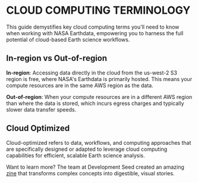 # CLOUD COMPUTING TERMINOLOGY 

This guide demystifies key cloud computing terms you'll need to know when working with NASA Earthdata, empowering you to harness the full potential of cloud-based Earth science workflows.

## In-region vs Out-of-region

**In-region**: Accessing data directly in the cloud from the us-west-2 S3 region is free, where NASA's Earthdata is primarily hosted. This means your compute resources are in the same AWS region as the data.

**Out-of-region**: When your compute resources are in a different AWS region than where the data is stored, which incurs egress charges and typically slower data transfer speeds.

## Cloud Optimized 

Cloud-optimized refers to data, workflows, and computing approaches that are specifically designed or adapted to leverage cloud computing capabilities for efficient, scalable Earth science analysis.

Want to learn more? The team at Development Seed created an amazing [zine](https://zines.developmentseed.org/zines/cloud-native/#zine/23/) that transforms complex concepts into digestible, visual stories.